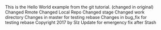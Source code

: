 This is the Hello World example from the git tutorial.
(changed in original)
Changed Rmote
Changed Local Repo
Changed stage
Changed work directory
Changes in master for testing rebase
Changes in bug_fix for testing rebase
Copyright 2017 by Slz
Update for emergency fix after Stash
